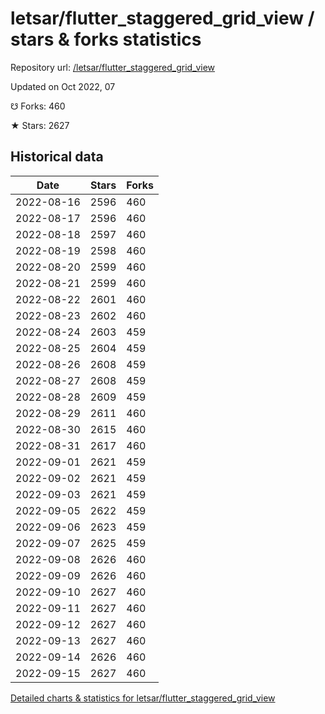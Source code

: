 # letsar/flutter_staggered_grid_view / stars & forks statistics

Repository url: [/letsar/flutter_staggered_grid_view](https://github.com/letsar/flutter_staggered_grid_view)

Updated on Oct 2022, 07

☋ Forks: 460

★ Stars: 2627

## Historical data
| Date | Stars | Forks |
|------|-------|-------|
| 2022-08-16 | 2596 | 460 | 
| 2022-08-17 | 2596 | 460 | 
| 2022-08-18 | 2597 | 460 | 
| 2022-08-19 | 2598 | 460 | 
| 2022-08-20 | 2599 | 460 | 
| 2022-08-21 | 2599 | 460 | 
| 2022-08-22 | 2601 | 460 | 
| 2022-08-23 | 2602 | 460 | 
| 2022-08-24 | 2603 | 459 | 
| 2022-08-25 | 2604 | 459 | 
| 2022-08-26 | 2608 | 459 | 
| 2022-08-27 | 2608 | 459 | 
| 2022-08-28 | 2609 | 459 | 
| 2022-08-29 | 2611 | 460 | 
| 2022-08-30 | 2615 | 460 | 
| 2022-08-31 | 2617 | 460 | 
| 2022-09-01 | 2621 | 459 | 
| 2022-09-02 | 2621 | 459 | 
| 2022-09-03 | 2621 | 459 | 
| 2022-09-05 | 2622 | 459 | 
| 2022-09-06 | 2623 | 459 | 
| 2022-09-07 | 2625 | 459 | 
| 2022-09-08 | 2626 | 460 | 
| 2022-09-09 | 2626 | 460 | 
| 2022-09-10 | 2627 | 460 | 
| 2022-09-11 | 2627 | 460 | 
| 2022-09-12 | 2627 | 460 | 
| 2022-09-13 | 2627 | 460 | 
| 2022-09-14 | 2626 | 460 | 
| 2022-09-15 | 2627 | 460 | 


[Detailed charts & statistics for letsar/flutter_staggered_grid_view](https://reviewgithub.com/rep/letsar/flutter_staggered_grid_view)
